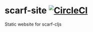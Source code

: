 # scarf-site [![CircleCI](https://img.shields.io/circleci/project/github/n2o/scarf-site.svg)](https://circleci.com/gh/n2o/scarf-site)

Static website for scarf-cljs
